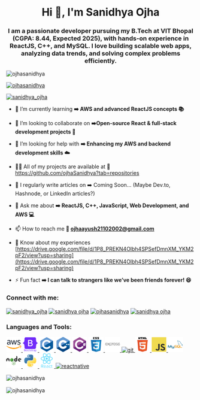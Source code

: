 <h1 align="center">Hi 👋, I'm Sanidhya Ojha</h1>
<h3 align="center">I am a passionate developer pursuing my B.Tech at VIT Bhopal (CGPA: 8.44, Expected 2025), with hands-on experience in ReactJS, C++, and MySQL. I love building scalable web apps, analyzing data trends, and solving complex problems efficiently.</h3>

<p align="left"> <img src="https://komarev.com/ghpvc/?username=ojhasanidhya&label=Profile%20views&color=0e75b6&style=flat" alt="ojhasanidhya" /> </p>

<p align="left"> <a href="https://github.com/ryo-ma/github-profile-trophy"><img src="https://github-profile-trophy.vercel.app/?username=ojhasanidhya" alt="ojhasanidhya" /></a> </p>

<p align="left"> <a href="https://twitter.com/sanidhya_ojha" target="blank"><img src="https://img.shields.io/twitter/follow/sanidhya_ojha?logo=twitter&style=for-the-badge" alt="sanidhya_ojha" /></a> </p>

- 🌱 I’m currently learning **➡️ AWS and advanced ReactJS concepts 📚**

- 👯 I’m looking to collaborate on **➡️Open-source React & full-stack development projects 🚀**

- 🤝 I’m looking for help with **➡️ Enhancing my AWS and backend development skills ☁️**

- 👨‍💻 All of my projects are available at 🔗 https://github.com/ojhaSanidhya?tab=repositories

- 📝 I regularly write articles on ➡️ Coming Soon... (Maybe Dev.to, Hashnode, or LinkedIn articles?)

- 💬 Ask me about **➡️ ReactJS, C++, JavaScript, Web Development, and AWS 💻**

- 📫 How to reach me **📩 ojhaayush21102002@gmail.com**

- 📄 Know about my experiences [https://drive.google.com/file/d/1P8_PREKN4Olbh4SPSefDmnXM_YKM2pF2/view?usp=sharing](https://drive.google.com/file/d/1P8_PREKN4Olbh4SPSefDmnXM_YKM2pF2/view?usp=sharing)

- ⚡ Fun fact **➡️ I can talk to strangers like we’ve been friends forever! 😆**

<h3 align="left">Connect with me:</h3>
<p align="left">
<a href="https://twitter.com/sanidhya_ojha" target="blank"><img align="center" src="https://raw.githubusercontent.com/rahuldkjain/github-profile-readme-generator/master/src/images/icons/Social/twitter.svg" alt="sanidhya_ojha" height="30" width="40" /></a>
<a href="https://linkedin.com/in/sanidhya ojha" target="blank"><img align="center" src="https://raw.githubusercontent.com/rahuldkjain/github-profile-readme-generator/master/src/images/icons/Social/linked-in-alt.svg" alt="sanidhya ojha" height="30" width="40" /></a>
<a href="https://instagram.com/ojhasanidhya" target="blank"><img align="center" src="https://raw.githubusercontent.com/rahuldkjain/github-profile-readme-generator/master/src/images/icons/Social/instagram.svg" alt="ojhasanidhya" height="30" width="40" /></a>
<a href="https://www.leetcode.com/sanidhya ojha" target="blank"><img align="center" src="https://raw.githubusercontent.com/rahuldkjain/github-profile-readme-generator/master/src/images/icons/Social/leet-code.svg" alt="sanidhya ojha" height="30" width="40" /></a>
</p>

<h3 align="left">Languages and Tools:</h3>
<p align="left"> <a href="https://aws.amazon.com" target="_blank" rel="noreferrer"> <img src="https://raw.githubusercontent.com/devicons/devicon/master/icons/amazonwebservices/amazonwebservices-original-wordmark.svg" alt="aws" width="40" height="40"/> </a> <a href="https://getbootstrap.com" target="_blank" rel="noreferrer"> <img src="https://raw.githubusercontent.com/devicons/devicon/master/icons/bootstrap/bootstrap-plain-wordmark.svg" alt="bootstrap" width="40" height="40"/> </a> <a href="https://www.cprogramming.com/" target="_blank" rel="noreferrer"> <img src="https://raw.githubusercontent.com/devicons/devicon/master/icons/c/c-original.svg" alt="c" width="40" height="40"/> </a> <a href="https://www.w3schools.com/cpp/" target="_blank" rel="noreferrer"> <img src="https://raw.githubusercontent.com/devicons/devicon/master/icons/cplusplus/cplusplus-original.svg" alt="cplusplus" width="40" height="40"/> </a> <a href="https://www.w3schools.com/cs/" target="_blank" rel="noreferrer"> <img src="https://raw.githubusercontent.com/devicons/devicon/master/icons/csharp/csharp-original.svg" alt="csharp" width="40" height="40"/> </a> <a href="https://www.w3schools.com/css/" target="_blank" rel="noreferrer"> <img src="https://raw.githubusercontent.com/devicons/devicon/master/icons/css3/css3-original-wordmark.svg" alt="css3" width="40" height="40"/> </a> <a href="https://expressjs.com" target="_blank" rel="noreferrer"> <img src="https://raw.githubusercontent.com/devicons/devicon/master/icons/express/express-original-wordmark.svg" alt="express" width="40" height="40"/> </a> <a href="https://git-scm.com/" target="_blank" rel="noreferrer"> <img src="https://www.vectorlogo.zone/logos/git-scm/git-scm-icon.svg" alt="git" width="40" height="40"/> </a> <a href="https://www.w3.org/html/" target="_blank" rel="noreferrer"> <img src="https://raw.githubusercontent.com/devicons/devicon/master/icons/html5/html5-original-wordmark.svg" alt="html5" width="40" height="40"/> </a> <a href="https://developer.mozilla.org/en-US/docs/Web/JavaScript" target="_blank" rel="noreferrer"> <img src="https://raw.githubusercontent.com/devicons/devicon/master/icons/javascript/javascript-original.svg" alt="javascript" width="40" height="40"/> </a> <a href="https://www.mysql.com/" target="_blank" rel="noreferrer"> <img src="https://raw.githubusercontent.com/devicons/devicon/master/icons/mysql/mysql-original-wordmark.svg" alt="mysql" width="40" height="40"/> </a> <a href="https://nodejs.org" target="_blank" rel="noreferrer"> <img src="https://raw.githubusercontent.com/devicons/devicon/master/icons/nodejs/nodejs-original-wordmark.svg" alt="nodejs" width="40" height="40"/> </a> <a href="https://www.python.org" target="_blank" rel="noreferrer"> <img src="https://raw.githubusercontent.com/devicons/devicon/master/icons/python/python-original.svg" alt="python" width="40" height="40"/> </a> <a href="https://reactjs.org/" target="_blank" rel="noreferrer"> <img src="https://raw.githubusercontent.com/devicons/devicon/master/icons/react/react-original-wordmark.svg" alt="react" width="40" height="40"/> </a> <a href="https://reactnative.dev/" target="_blank" rel="noreferrer"> <img src="https://reactnative.dev/img/header_logo.svg" alt="reactnative" width="40" height="40"/> </a> </p>

<p><img align="center" src="https://github-readme-stats.vercel.app/api/top-langs?username=ojhasanidhya&show_icons=true&locale=en&layout=compact" alt="ojhasanidhya" /></p>

<p><img align="center" src="https://github-readme-streak-stats.herokuapp.com/?user=ojhasanidhya&" alt="ojhasanidhya" /></p>
